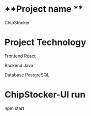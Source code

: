 # **Project name **

ChipStocker

# **Project Technology**

 Frontend React
 
 Backend Java
 
 Database PostgreSQL


# ChipStocker-UI run

npm start
